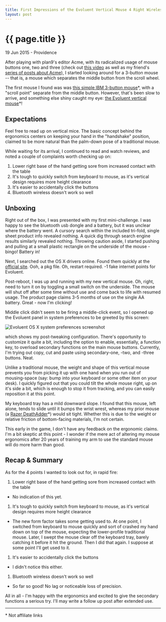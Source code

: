 ```yaml
---
title: First Impressions of the Evoluent Vertical Mouse 4 Right Wireless
layout: post
---
```


# {{ page.title }}

19 Jun 2015 - Providence

After playing with plan9's editor Acme, with its radicalized usage of mouse buttons one, two and three (check out <a href="http://research.swtch.com/acme">this video</a> as well as my friend's <a href="http://echosa.github.io/blog/2014/06/18/lets-try-acme-ep-0-research/">series of posts about Acme</a>), I started looking around for a 3-button mouse -- that is, a mouse which separates the middle button from the scroll wheel.

The first mouse I found was was <a href="http://www.amazon.com/gp/product/B00007DTC6">this simple IBM 3-button mouse</a>\*, with a "scroll point" separate from the middle button. However, that's been slow to arrive, and something else shiny caught my eye: <a href="http://evoluent.com/products/vm4rm/">the Evoluent vertical mouse</a>\*!

## Expectations

Feel free to read up on vertical mice. The basic concept behind the ergonomics centers on keeping your hand in the "handshake" position, claimed to be more natural than the palm-down pose of a traditional mouse.

While waiting for its arrival, I continued to read and watch reviews, and noted a couple of complaints worth checking up on:

1. Lower right base of the hand getting sore from increased contact with the table
1. It's tough to quickly switch from keyboard to mouse, as it's vertical design requires more height clearance
1. It's easier to accidentally click the buttons
1. Bluetooth wireless doesn't work so well

## Unboxing

Right out of the box, I was presented with my first mini-challenge. I was happy to see the bluetooth usb dongle and a battery, but it was unclear where the battery went. A cursory search within the included tri-fold, single sheet product info revealed nothing. A quick dig through search engine results similarly revealed nothing. Throwing caution aside, I started pushing and pulling at a small plastic rectangle on the underside of the mouse - bingo! Battery in!

Next, I searched out the OS X drivers online. Found them quickly at the <a href="http://evoluent.com/support/download/">official site</a>. Ooh, a pkg file. Oh, restart required. -1 fake internet points for Evoluent.

Post-reboot, I was up and running with my new vertical mouse. Oh, right, need to turn it on by toggling a small switch on the underside. The mouse will shut off after some time without use and come back to life with resumed usage. The product page claims 3-5 months of use on the single AA battery. Great - now I'm clicking!

Middle click didn't seem to be firing a middle-click event, so I opened up the Evoluent panel in system preferences to be greeted by this screen:

![Evoluent OS X system preferences screenshot](http://i.imgur.com/sWZGGli.png)

which shows my post-tweaking configuration. There's opportunity to customize it quite a bit, including the option to enable, essentially, a function key, to overload secondary functions on the main mouse buttons. Currently, I'm trying out copy, cut and paste using secondary-one, -two, and -three buttons. Neat.

Unlike a traditional mouse, the weight and shape of this vertical mouse prevents you from picking it up with one hand when you run out of mousing-space (say: bump into your keyboard or some other item on your desk). I quickly figured out that you could tilt the whole mouse right, up on it's side a bit, which is enough to stop it from tracking, and you can easily reposition it at this point.

My keyboard tray has a mild downward slope. I found that this mouse, left alone, tends to slide until it bumps the wrist wrest, whereas my prior mouse (a <a href="http://www.razerzone.com/store/razer-deathadder">Razer DeathAdder</a>\*) would sit tight. Whether this is due to the weight or relative friction of bottom-facing materials, I'm not certain.

This early in the game, I don't have any feedback on the ergonomic claims. I'm a bit skeptic at this point - I wonder if the mere act of altering my mouse ergonomics after 20 years of training my arm to use the standard mouse will do more harm than good.

## Recap & Summary

As for the 4 points I wanted to look out for, in rapid fire:

1. Lower right base of the hand getting sore from increased contact with the table
 - No indication of this yet.
1. It's tough to quickly switch from keyboard to mouse, as it's vertical design requires more height clearance
 - The new form factor takes some getting used to. At one point, I switched from keyboard to mouse quickly and sort of crashed my hand down on top of the mouse, expecting the lower-profile traditional mouse. Later, I swept the mouse clear off the keyboard tray, barely catching it before it hit the ground. Then I did that again. I suppose at some point I'll get used to it.
1. It's easier to accidentally click the buttons
 - I didn't notice this either.
1. Bluetooth wireless doesn't work so well
 - So far so good! No lag or noticeable loss of precision.

All in all - I'm happy with the ergonomics and excited to give the secondary functions a serious try. I'll may write a follow up post after extended use.

___
\* Not affiliate links
